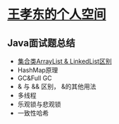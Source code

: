 # [王孝东的个人空间](https://scm-git.github.io/)
## Java面试题总结
* [集合类ArrayList & LinkedList区别](./ArrayList_vs_LinkedList.md)
* HashMap原理
* GC&Full GC
* & 与 && 区别， &的其他用法
* 多线程
* 乐观锁与悲观锁
* 一致性哈希
